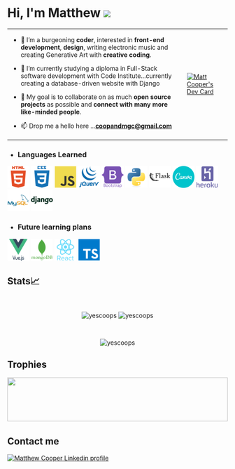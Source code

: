 # Hi, I'm Matthew <img src="https://github.com/TheDudeThatCode/TheDudeThatCode/blob/master/Assets/Hi.gif" width="29px">

<table>
<tr>
  <td valign="center">
    
  - 👀 I’m a burgeoning **coder**, interested in **front-end development**, **design**, writing electronic music and creating Generative Art with **creative coding**. 
    
  - 🌱 I’m currently studying a diploma in Full-Stack software development with Code Institute...currently creating a database-driven website with Django
    
  - 🎯 My goal is to collaborate on as much **open source projects** as possible and **connect with many more like-minded people**. 
    
  - 📫 Drop me a hello here ...**coopandmgc@gmail.com**    

  <td>
<a href="https://app.daily.dev/YesCoops"><img src="https://api.daily.dev/devcards/e7de46e3fb3d4165a225c54f796b8414.png?r=zcl" width="400" alt="Matt Cooper's Dev Card"/></a>
  </td>
  
</tr>
</table>
  
- ### **Languages Learned**

<img src="https://github.com/devicons/devicon/blob/master/icons/html5/html5-plain-wordmark.svg" alt="HTML logo" width="50px" height="50px" /> <img src="https://github.com/devicons/devicon/blob/master/icons/css3/css3-plain-wordmark.svg" alt="CSS logo" width="50px" height="50px" /> <img src="https://github.com/devicons/devicon/blob/master/icons/javascript/javascript-original.svg" alt="JavaScript logo" width="50px" height="50px" /> <img src="https://github.com/devicons/devicon/blob/master/icons/jquery/jquery-plain-wordmark.svg" alt="jQuery logo" width="50px" height="50px" /> <img src="https://github.com/devicons/devicon/blob/master/icons/bootstrap/bootstrap-plain-wordmark.svg" alt="Bootstrap logo" height="50px" width="50px" /> <img src="https://github.com/devicons/devicon/blob/master/icons/python/python-original.svg" alt="Python logo" width="50px" height="50px" /> <img src="https://github.com/devicons/devicon/blob/master/icons/flask/flask-original-wordmark.svg" alt="Flask logo" width="50px" height="50px" /> <img src="https://github.com/devicons/devicon/blob/master/icons/canva/canva-original.svg" alt="Canva logo" width="50px" height="50px" /> <img src="https://github.com/devicons/devicon/blob/master/icons/heroku/heroku-plain-wordmark.svg" alt="Heroku logo" width="50px" height="50px" /> <img src="https://github.com/devicons/devicon/blob/master/icons/mysql/mysql-original-wordmark.svg" alt="mySQL logo" height="50px" width="50px" /> <img src="https://github.com/devicons/devicon/blob/master/icons/django/django-plain-wordmark.svg" alt="Django logo" width="50px" height="50px">


- ### **Future learning plans**
 <img src="https://github.com/devicons/devicon/blob/master/icons/vuejs/vuejs-original-wordmark.svg" alt="VueJS logo" height="50px" width="50px" /> <img src="https://github.com/devicons/devicon/blob/master/icons/mongodb/mongodb-plain-wordmark.svg" alt="MongoDB logo" width="50px" height="50px" /> <img src="https://github.com/devicons/devicon/blob/master/icons/react/react-original-wordmark.svg" alt="React logo" height="50px" width="50px" /> <img src="https://github.com/devicons/devicon/blob/master/icons/typescript/typescript-original.svg" alt="Typescript logo" height="50px" width="50px" />
  
<!---
YesCoops/YesCoops is a ✨ special ✨ repository because its `README.md` (this file) appears on your GitHub profile.
You can click the Preview link to take a look at your changes.
--->

## Stats📈 

<br>
<p align="center"> <img width="40%" src="https://github-readme-stats.vercel.app/api/top-langs?username=yescoops&show_icons=true&theme=dracula&locale=en&layout=compact&hide_border=true" alt="yescoops"/>  <img width="48%" src="https://github-readme-stats.vercel.app/api?username=yescoops&show_icons=true&theme=dracula&locale=en&hide_border=true" alt="yescoops" /> </p>
<br> 
<p align="center"> <img src="https://github-readme-streak-stats.herokuapp.com/?user=yescoops&theme=dracula&hide_border=true" alt="yescoops" /> </p>

## Trophies

<img width="100%" height="100px" src="https://github-profile-trophy.vercel.app/?username=yescoops&theme=dracula"/>


## Contact me

<a href="https://linkedin.com/in/matthew-cooper-dev"><img src="https://user-images.githubusercontent.com/88374843/164432984-7adb4e33-4e8a-4651-91bf-32537634a375.png" width="50px" alt="Matthew Cooper Linkedin profile">
